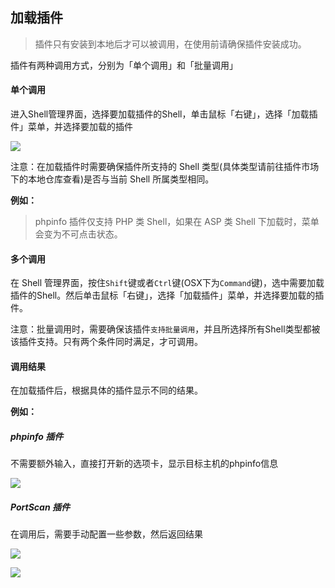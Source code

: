 加载插件
---

> 插件只有安装到本地后才可以被调用，在使用前请确保插件安装成功。

插件有两种调用方式，分别为「单个调用」和「批量调用」

#### 单个调用

进入Shell管理界面，选择要加载插件的Shell，单击鼠标「右键」，选择「加载插件」菜单，并选择要加载的插件

![][img_load_plugin_1]

注意：在加载插件时需要确保插件所支持的 Shell 类型(具体类型请前往插件市场下的本地仓库查看)是否与当前 Shell 所属类型相同。

**例如：**

> phpinfo 插件仅支持 PHP 类 Shell，如果在 ASP 类 Shell 下加载时，菜单会变为不可点击状态。

#### 多个调用

在 Shell 管理界面，按住`Shift`键或者`Ctrl`键(OSX下为`Command`键)，选中需要加载插件的Shell。然后单击鼠标「右键」，选择「加载插件」菜单，并选择要加载的插件。

注意：批量调用时，需要确保该插件`支持批量调用`，并且所选择所有Shell类型都被该插件支持。只有两个条件同时满足，才可调用。


#### 调用结果

在加载插件后，根据具体的插件显示不同的结果。

**例如：**

##### phpinfo 插件

不需要额外输入，直接打开新的选项卡，显示目标主机的phpinfo信息

![][img_load_plugin_2]

##### PortScan 插件

在调用后，需要手动配置一些参数，然后返回结果

![][img_load_plugin_3]

![][img_load_plugin_4]


[img_load_plugin_1]: http://7xtigg.com1.z0.glb.clouddn.com/doc/plugins/load_plugin_1.jpg
[img_load_plugin_2]: http://7xtigg.com1.z0.glb.clouddn.com/doc/plugins/load_plugin_2.jpg
[img_load_plugin_3]: http://7xtigg.com1.z0.glb.clouddn.com/doc/plugins/load_plugin_3.jpg
[img_load_plugin_4]: http://7xtigg.com1.z0.glb.clouddn.com/doc/plugins/load_plugin_4.jpg
